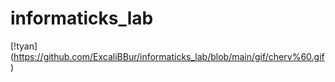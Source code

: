 # informaticks_lab
[!tyan] (https://github.com/ExcaliBBur/informaticks_lab/blob/main/gif/cherv%60.gif)
